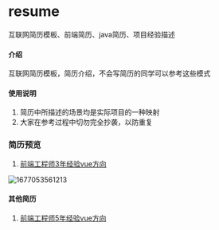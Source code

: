 # resume
互联网简历模板、前端简历、java简历、项目经验描述


#### 介绍
互联网简历模板，简历介绍，不会写简历的同学可以参考这些模式


#### 使用说明

1.  简历中所描述的场景均是实际项目的一种映射
2.  大家在参考过程中切勿完全抄袭，以防重复


### 简历预览
1.  [前端工程师3年经验vue方向](https://www.xunmaw.com/shop/detail/1628325369246203905)

![1677053561213](https://user-images.githubusercontent.com/122970840/220576193-2efd8f0b-bb14-4508-9b7c-b6f3c2001736.jpg)


#### 其他简历

1.  [前端工程师5年经验vue方向](https://www.xunmaw.com/shop/detail/1627235080658042881)


